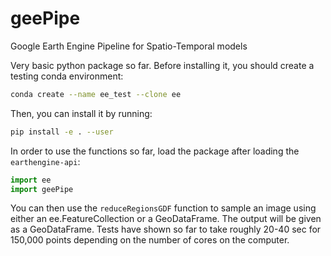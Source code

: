 # geePipe
Google Earth Engine Pipeline for Spatio-Temporal models

Very basic python package so far. Before installing it, you should create a testing conda environment: 
```bash
conda create --name ee_test --clone ee
```
Then, you can install it by running:
```bash
pip install -e . --user
```

In order to use the functions so far, load the package after loading the `earthengine-api`:
```python
import ee 
import geePipe
```

You can then use the `reduceRegionsGDF` function to sample an image using either an ee.FeatureCollection or a GeoDataFrame. The output will be given as a GeoDataFrame. Tests have shown so far to take roughly 20-40 sec for 150,000 points depending on the number of cores on the computer. 
